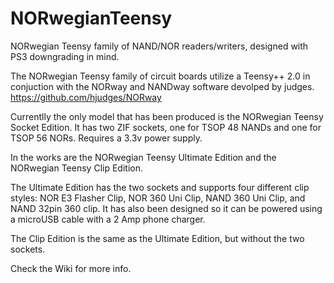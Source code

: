 # NORwegianTeensy
NORwegian Teensy family of NAND/NOR readers/writers, designed with PS3 downgrading in mind.

The NORwegian Teensy family of circuit boards utilize a Teensy++ 2.0 in conjuction with the NORway and NANDway software devolped by judges. https://github.com/hjudges/NORway

Currentlly the only model that has been produced is the NORwegian Teensy Socket Edition. It has two ZIF sockets, one for TSOP 48 NANDs and one for TSOP 56 NORs. Requires a 3.3v power supply.

In the works are the NORwegian Teensy Ultimate Edition and the NORwegian Teensy Clip Edition.

The Ultimate Edition has the two sockets and supports four different clip styles: NOR E3 Flasher Clip, NOR 360 Uni Clip, NAND 360 Uni Clip, and NAND 32pin 360 clip. It has also been designed so it can be powered using a microUSB cable with a 2 Amp phone charger.

The Clip Edition is the same as the Ultimate Edition, but without the two sockets.

Check the Wiki for more info.
